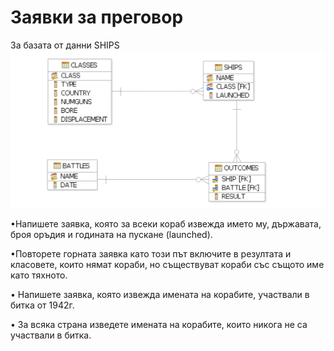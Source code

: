 # Заявки за преговор

За базата от данни SHIPS
![Schema](ships_schema.png)

•Напишете заявка, която за всеки кораб извежда името му, държавата, броя
оръдия и годината на пускане (launched).

•Повторете горната заявка като този път включите в резултата и класовете, които
нямат кораби, но съществуват кораби със същото име като тяхното.

• Напишете заявка, която извежда имената на корабите, участвали в битка от 1942г.

• За всяка страна изведете имената на корабите, които никога не са участвали в битка.
